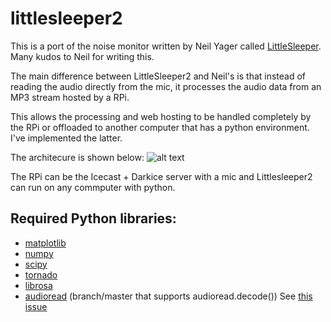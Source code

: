 # littlesleeper2

This is a port of the noise monitor written by Neil Yager called [LittleSleeper](https://github.com/NeilYager/LittleSleeper). Many kudos to Neil for writing this.

The main difference between LittleSleeper2 and Neil's is that instead of reading the audio directly from the mic, it processes the audio data from an MP3 stream hosted by a RPi.

This allows the processing and web hosting to be handled completely by the RPi or offloaded to another computer that has a python environment. I've implemented the latter.

The architecure is shown below:
![alt text](https://github.com/jksinton/littlesleeper2/blob/master/common/ls2arch.png "Architecture")

The RPi can be the Icecast + Darkice server with a mic and Littlesleeper2 can run on any commputer with python.

## Required Python libraries:
* [matplotlib](http://matplotlib.org/)
* [numpy](http://www.numpy.org/)
* [scipy](https://www.scipy.org/)
* [tornado](http://www.tornadoweb.org/en/stable/)
* [librosa](http://librosa.github.io/librosa/)
* [audioread](https://github.com/beetbox/audioread) (branch/master that supports audioread.decode()) See [this issue](https://github.com/beetbox/audioread/issues/35)
